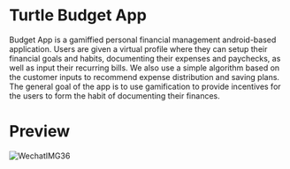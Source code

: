 # Turtle Budget App

Budget App is a gamiffied personal financial management android-based application. Users are given a virtual profile where they can setup their financial goals and habits, documenting their expenses and paychecks, as well as input their recurring bills. We also use a simple algorithm based on the customer inputs to recommend expense distribution and saving plans. The general goal of the app is to use gamification to provide incentives for the users to form the habit of documenting their finances.

# Preview
![WechatIMG36](https://user-images.githubusercontent.com/68437466/166155690-aed59ca8-530f-4cf0-bcc0-ccd00e2044ee.jpeg)
